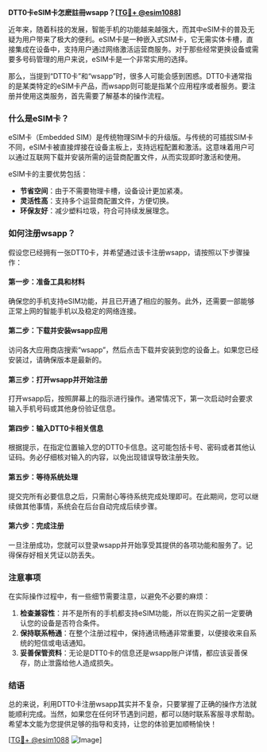**DTT0卡eSIM卡怎麽註冊wsapp？[[TG💪+ @esim1088](https://t.me/s/esim1088)]**

近年来，随着科技的发展，智能手机的功能越来越强大，而其中eSIM卡的普及无疑为用户带来了极大的便利。eSIM卡是一种嵌入式SIM卡，它无需实体卡槽，直接集成在设备中，支持用户通过网络激活运营商服务。对于那些经常更换设备或需要多号码管理的用户来说，eSIM卡是一个非常实用的选择。

那么，当提到“DTT0卡”和“wsapp”时，很多人可能会感到困惑。DTT0卡通常指的是某类特定的eSIM卡产品，而wsapp则可能是指某个应用程序或者服务。要注册并使用这类服务，首先需要了解基本的操作流程。

### 什么是eSIM卡？

eSIM卡（Embedded SIM）是传统物理SIM卡的升级版。与传统的可插拔SIM卡不同，eSIM卡被直接焊接在设备主板上，支持远程配置和激活。这意味着用户可以通过互联网下载并安装所需的运营商配置文件，从而实现即时激活和使用。

eSIM卡的主要优势包括：
- **节省空间**：由于不需要物理卡槽，设备设计更加紧凑。
- **灵活性高**：支持多个运营商配置文件，方便切换。
- **环保友好**：减少塑料垃圾，符合可持续发展理念。

### 如何注册wsapp？

假设您已经拥有一张DTT0卡，并希望通过该卡注册wsapp，请按照以下步骤操作：

#### 第一步：准备工具和材料

确保您的手机支持eSIM功能，并且已开通了相应的服务。此外，还需要一部能够正常上网的智能手机以及稳定的网络连接。

#### 第二步：下载并安装wsapp应用

访问各大应用商店搜索“wsapp”，然后点击下载并安装到您的设备上。如果您已经安装过，请确保版本是最新的。

#### 第三步：打开wsapp并开始注册

打开wsapp后，按照屏幕上的指示进行操作。通常情况下，第一次启动时会要求输入手机号码或其他身份验证信息。

#### 第四步：输入DTT0卡相关信息

根据提示，在指定位置输入您的DTT0卡信息。这可能包括卡号、密码或者其他认证码。务必仔细核对输入的内容，以免出现错误导致注册失败。

#### 第五步：等待系统处理

提交完所有必要信息之后，只需耐心等待系统完成处理即可。在此期间，您可以继续做其他事情，系统会在后台自动完成后续步骤。

#### 第六步：完成注册

一旦注册成功，您就可以登录wsapp并开始享受其提供的各项功能和服务了。记得保存好相关凭证以防丢失。

### 注意事项

在实际操作过程中，有一些细节需要注意，以避免不必要的麻烦：

1. **检查兼容性**：并不是所有的手机都支持eSIM功能，所以在购买之前一定要确认您的设备是否符合条件。
2. **保持联系畅通**：在整个注册过程中，保持通讯畅通非常重要，以便接收来自系统的短信或电话通知。
3. **妥善保管资料**：无论是DTT0卡的信息还是wsapp账户详情，都应该妥善保存，防止泄露给他人造成损失。

### 结语

总的来说，利用DTT0卡注册wsapp其实并不复杂，只要掌握了正确的操作方法就能顺利完成。当然，如果您在任何环节遇到问题，都可以随时联系客服寻求帮助。希望本文能为您提供足够的指导和支持，让您的体验更加顺畅愉快！

[[TG💪+ @esim1088](https://t.me/s/esim1088) ![Image](https://i.postimg.cc/4NQfJmqS/Snipaste-2025-05-13-00-14-12.png)]